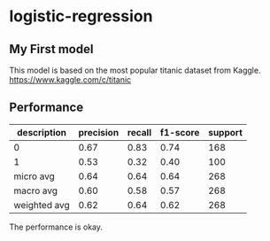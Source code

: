 # logistic-regression
## My First model
This model is based on the most popular titanic dataset from Kaggle.
https://www.kaggle.com/c/titanic


## Performance 
 | description | precision | recall | f1-score | support |
 | ----------- | --------- | ------ | -------- | ------- |
 | 	0      |    0.67   |  0.83  |   0.74   |   168   |
 |      1      |    0.53   |  0.32  |   0.40   |   100   |
 |  micro avg  |    0.64   |  0.64  |   0.64   |   268   |
 |  macro avg  |    0.60   |  0.58  |   0.57   |   268   |
 |weighted avg |    0.62   |  0.64  |   0.62   |   268   |

The performance is okay.

